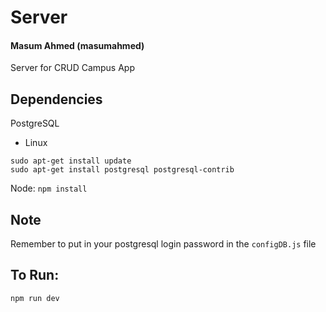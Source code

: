 # Server
#### Masum Ahmed (masumahmed)

Server for CRUD Campus App

## Dependencies
PostgreSQL
- Linux
```
sudo apt-get install update
sudo apt-get install postgresql postgresql-contrib
```
Node: `npm install`

## Note
Remember to put in your postgresql login password in the `configDB.js` file

## To Run:
`npm run dev`
